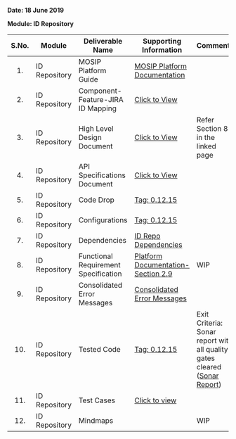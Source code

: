 **Date: 18 June 2019**

**Module: ID Repository**

|**S.No.**|**Module**|**Deliverable Name**| **Supporting Information**|**Comments**|
|:------:|-----|---|---|---|
|1.|ID Repository|MOSIP Platform Guide|[MOSIP Platform Documentation](Platform-Documentation)||
|2.|ID Repository|Component-Feature-JIRA ID Mapping|[Click to View](https://github.com/mosip/mosip/wiki/Component-Feature-ID-JIRA-ID-Mapping#12-id-repository-)|
|3.|ID Repository|High Level Design Document|[Click to View](Deliverables---Attachments)|Refer Section 8 in the linked page|
|4.|ID Repository|API Specifications Document|[Click to View](https://github.com/mosip/mosip/wiki/ID-Repository-API)||
|5.|ID Repository|Code Drop|[Tag: 0.12.15](/mosip/mosip/releases/tag/0.12.15)||
|6.|ID Repository|Configurations|[Tag: 0.12.15](/mosip/mosip-configuration/releases/tag/0.12.15)||
|7.|ID Repository|Dependencies|[ID Repo Dependencies](https://github.com/mosip/mosip/wiki/ID-Repository-Dependencies)||
|8.|ID Repository|Functional Requirement Specification|[Platform Documentation-Section 2.9](https://github.com/mosip/mosip/wiki/Platform-Documentation#39-id-repository-)|WIP|
|9.|ID Repository|Consolidated Error Messages|[Consolidated Error Messages](https://github.com/mosip/mosip/blob/master/docs/requirements/Requirements%20Detailing%20References/ID-Authentication/Sprint%2012/Consolidated%20error%20messages%20V2.7.xlsx)||
|10.|ID Repository|Tested Code|[Tag: 0.12.15](/mosip/mosip/releases/tag/0.12.15)|Exit Criteria: Sonar report with all quality gates cleared ([Sonar Report](http://104.215.158.154:9000/dashboard?id=io.mosip.idrepository%3Aid-repository-parent))|
|11.|ID Repository|Test Cases|[Click to view](https://github.com/mosip/mosip/tree/master/docs/testing/ID-Repo/Test%20Cases)||
|12.|ID Repository|Mindmaps||WIP|
